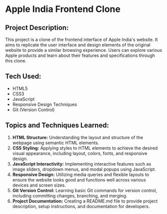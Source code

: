 # Apple India Frontend Clone

## Project Description:
This project is a clone of the frontend interface of Apple India's website. It aims to replicate the user interface and design elements of the original website to provide a similar browsing experience. Users can explore various Apple products and learn about their features and specifications through this clone.

## Tech Used:
- HTML5
- CSS3
- JavaScript
- Responsive Design Techniques
- Git (Version Control)

## Topics and Techniques Learned:
1. **HTML Structure:** Understanding the layout and structure of the webpage using semantic HTML elements.
2. **CSS Styling:** Applying styles to HTML elements to achieve the desired visual appearance, including layout, colors, fonts, and responsive design.
3. **JavaScript Interactivity:** Implementing interactive features such as image sliders, dropdown menus, and modal popups using JavaScript.
4. **Responsive Design:** Utilizing media queries and flexible layouts to ensure the website looks good and functions well across various devices and screen sizes.
5. **Git Version Control:** Learning basic Git commands for version control, including committing changes, branching, and merging.
6. **Project Documentation:** Creating a README.md file to provide project description, setup instructions, and documentation for developers.
